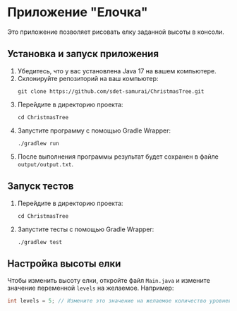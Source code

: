 # Приложение "Елочка"

Это приложение позволяет рисовать елку заданной высоты в консоли.

## Установка и запуск приложения

1. Убедитесь, что у вас установлена Java 17 на вашем компьютере.
2. Склонируйте репозиторий на ваш компьютер:
    ```
    git clone https://github.com/sdet-samurai/ChristmasTree.git
    ```
3. Перейдите в директорию проекта:
    ```
    cd ChristmasTree
    ```
4. Запустите программу с помощью Gradle Wrapper:
    ```
    ./gradlew run
    ```
5. После выполнения программы результат будет сохранен в файле `output/output.txt`.

## Запуск тестов

1. Перейдите в директорию проекта:
    ```
    cd ChristmasTree
    ```
2. Запустите тесты с помощью Gradle Wrapper:
    ```
    ./gradlew test
    ```

## Настройка высоты елки

Чтобы изменить высоту елки, откройте файл `Main.java` и измените значение переменной `levels` на желаемое. Например:

```java
int levels = 5; // Измените это значение на желаемое количество уровней елки
